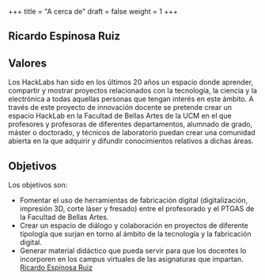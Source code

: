 +++
title = "A cerca de"
draft = false
weight = 1
+++
## Ricardo Espinosa Ruiz

## Valores
Los HackLabs han sido en los últimos 20 años un espacio donde aprender, compartir y mostrar proyectos relacionados con la tecnología, la ciencia y la electrónica a todas aquellas personas que tengan interés en este ámbito. A través de este proyecto de innovación docente se pretende crear un espacio HackLab en la Facultad de Bellas Artes de la UCM en el que profesores y profesoras de diferentes departamentos, alumnado de grado, máster o doctorado, y técnicos de laboratorio puedan crear una comunidad abierta en la que adquirir y difundir conocimientos relativos a dichas áreas.  
## Objetivos
Los objetivos son:  
- Fomentar el uso de herramientas de fabricación digital (digitalización, impresión 3D, corte láser y fresado) entre el profesorado y el PTGAS de la Facultad de Bellas Artes.  
- Crear un espacio de diálogo y colaboración en proyectos de diferente tipología que surjan en torno al ámbito de la tecnología y la fabricación digital.   
- Generar material didáctico que pueda servir para que los docentes lo incorporen en los campus virtuales de las asignaturas que impartan.   
[Ricardo Espinosa Ruiz](https://www.ucm.es/directorio?id=30024)  
